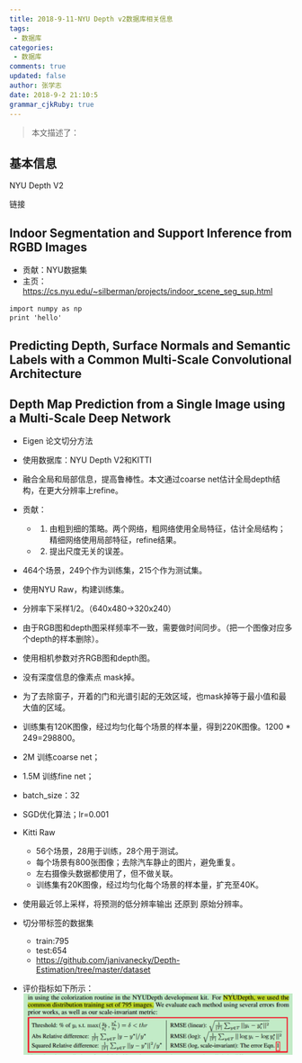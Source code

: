 ```yaml
---
title: 2018-9-11-NYU Depth v2数据库相关信息
tags: 
 - 数据库
categories: 
 - 数据库
comments: true
updated: false
author: 张学志
date: 2018-9-2 21:10:5
grammar_cjkRuby: true
---
```


> 本文描述了：
<!-- more -->

## 基本信息

NYU Depth V2

链接

## Indoor Segmentation and Support Inference from RGBD Images
* 贡献：NYU数据集
* 主页：https://cs.nyu.edu/~silberman/projects/indoor_scene_seg_sup.html


```
import numpy as np
print 'hello'
```






## Predicting Depth, Surface Normals and Semantic Labels with a Common Multi-Scale Convolutional Architecture


## Depth Map Prediction from a Single Image using a Multi-Scale Deep Network
* Eigen 论文切分方法
* 使用数据库：NYU Depth V2和KITTI
* 融合全局和局部信息，提高鲁棒性。本文通过coarse net估计全局depth结构，在更大分辨率上refine。
* 贡献：
    * 1. 由粗到细的策略。两个网络，粗网络使用全局特征，估计全局结构；精细网络使用局部特征，refine结果。
    * 2. 提出尺度无关的误差。

* 464个场景，249个作为训练集，215个作为测试集。
* 使用NYU Raw，构建训练集。
* 分辨率下采样1/2。（640x480→320x240）
* 由于RGB图和depth图采样频率不一致，需要做时间同步。（把一个图像对应多个depth的样本删除）。
* 使用相机参数对齐RGB图和depth图。
* 没有深度信息的像素点 mask掉。
* 为了去除窗子，开着的门和光谱引起的无效区域，也mask掉等于最小值和最大值的区域。
* 训练集有120K图像，经过均匀化每个场景的样本量，得到220K图像。1200 * 249=298800。
* 2M 训练coarse net；
* 1.5M 训练fine net；
* batch_size：32
* SGD优化算法；lr=0.001

* Kitti Raw
    * 56个场景，28用于训练，28个用于测试。
    * 每个场景有800张图像；去除汽车静止的图片，避免重复。
    * 左右摄像头数据都使用了，但不做关联。
    * 训练集有20K图像，经过均匀化每个场景的样本量，扩充至40K。

* 使用最近邻上采样，将预测的低分辨率输出 还原到 原始分辨率。

* 切分带标签的数据集
    * train:795
    * test:654
    * https://github.com/janivanecky/Depth-Estimation/tree/master/dataset

* 评价指标如下所示：
![enter description here](https://www.github.com/xuezhisd/xuezhisd.github.io.img/raw/dev/imgs/1536671720648.png)







